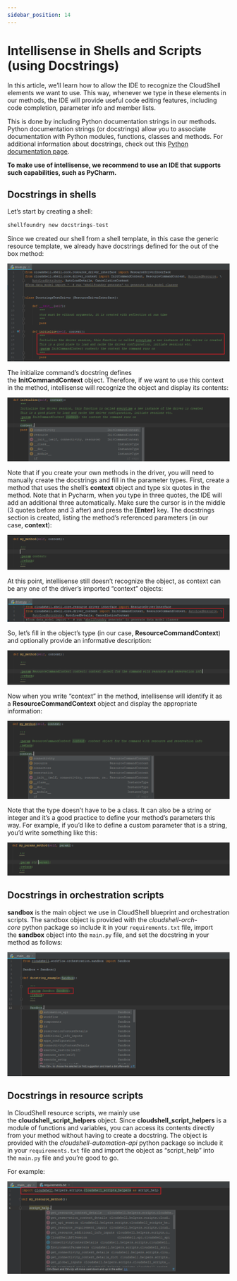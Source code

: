 ```yaml
---
sidebar_position: 14
---
```


# Intellisense in Shells and Scripts (using Docstrings)

In this article, we’ll learn how to allow the IDE to recognize the CloudShell elements we want to use. This way, whenever we type in these elements in our methods, the IDE will provide useful code editing features, including code completion, parameter info and member lists.

This is done by including Python documentation strings in our methods. Python documentation strings (or docstrings) allow you to associate documentation with Python modules, functions, classes and methods. For additional information about docstrings, check out this [Python documentation page](https://docs.python.org/3/tutorial/controlflow.html#documentation-strings).

**To make use of intellisense, we recommend to use an IDE that supports such capabilities, such as PyCharm.**

## Docstrings in shells

Let’s start by creating a shell:

```python
shellfoundry new docstrings-test
```

Since we created our shell from a shell template, in this case the generic resource template, we already have docstrings defined for the out of the box method:

![docstrings](/Images/Devguide-reference/Intellisense-in-Shells-and_624x275.png)

The initialize command’s docstring defines the **InitCommandContext** object. Therefore, if we want to use this context in the method, intellisense will recognize the object and display its contents:

![docstrings-context](/Images/Devguide-reference/Intellisense-in-Shells-and_1_624x179.png)

Note that if you create your own methods in the driver, you will need to manually create the docstrings and fill in the parameter types. First, create a method that uses the shell’s **context** object and type six quotes in the method. Note that in Pycharm, when you type in three quotes, the IDE will add an additional three automatically. Make sure the cursor is in the middle (3 quotes before and 3 after) and press the **\[Enter\]** key. The docstrings section is created, listing the method’s referenced parameters (in our case, **context**):

![docstrings-manual-2](/Images/Devguide-reference/Intellisense-in-Shells-and_2_624x98.png)

At this point, intellisense still doesn’t recognize the object, as context can be any one of the driver’s imported “context” objects:

![docstrings-context-2](/Images/Devguide-reference/Intellisense-in-Shells-and_3_624x66.png)

So, let’s fill in the object’s type (in our case, **ResourceCommandContext**) and optionally provide an informative description:

![docstrings-manual-3](/Images/Devguide-reference/Intellisense-in-Shells-and_4_624x96.png)

Now when you write “context” in the method, intellisense will identify it as a **ResourceCommandContext** object and display the appropriate information:

![docstrings-manual-4](/Images/Devguide-reference/Intellisense-in-Shells-and_5_624x219.png)

Note that the type doesn’t have to be a class. It can also be a string or integer and it’s a good practice to define your method’s parameters this way. For example, if you’d like to define a custom parameter that is a string, you’d write something like this:

![docstrings-manual-5](/Images/Devguide-reference/Intellisense-in-Shells-and_6_624x93.png)

## Docstrings in orchestration scripts

**sandbox** is the main object we use in CloudShell blueprint and orchestration scripts. The sandbox object is provided with the *cloudshell-orch-core* python package so include it in your `requirements.txt` file, import the **sandbox** object into the `main.py` file, and set the docstring in your method as follows:

![docstrings-orchestration-scripts](/Images/Devguide-reference/Intellisense-in-Shells-and_7_624x348.png)

## Docstrings in resource scripts

In CloudShell resource scripts, we mainly use the **cloudshell\_script\_helpers** object. Since **cloudshell\_script\_helpers** is a module of functions and variables, you can access its contents directly from your method without having to create a docstring. The object is provided with the *cloudshell-automation-api* python package so include it in your `requirements.txt` file and import the object as “script\_help” into the `main.py` file and you’re good to go.

For example:

![docstrings-resource-scripts](/Images/Devguide-reference/Intellisense-in-Shells-and_8_624x260.png)
